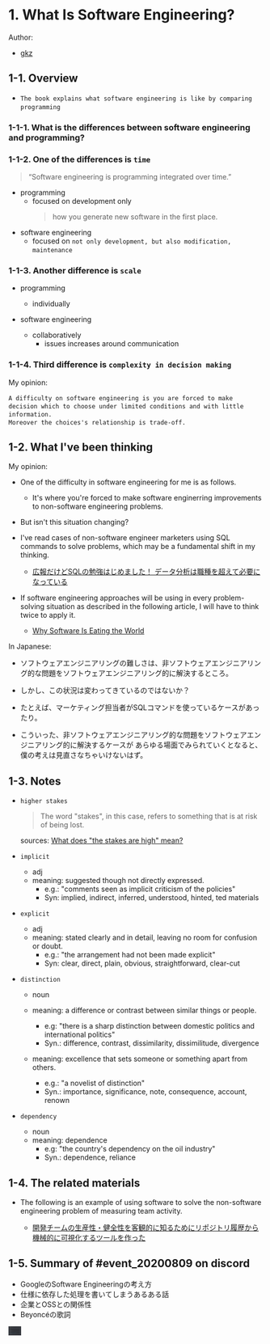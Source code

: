 # 1. What Is Software Engineering?

Author:
  - [gkz](https://twitter.com/gkzvoice)

## 1-1. Overview
- `The book explains what software engineering is like by comparing programming`

### 1-1-1. What is the differences between software engineering and programming?

### 1-1-2. One of the differences is `time`

> “Software engineering is programming integrated over time.”


- programming
  - focused on development only
    > how you generate new software in the first place.
- software engineering
  - focused on `not only development, but also modification, maintenance`

### 1-1-3. Another difference is `scale`

- programming
  - individually

- software engineering
  - collaboratively
    - issues increases around communication 

### 1-1-4. Third difference is `complexity in decision making`

My opinion:
```
A difficulty on software engineering is you are forced to make decision which to choose under limited conditions and with little information. 
Moreover the choices's relationship is trade-off.
```

## 1-2. What I've been thinking

My opinion:
- One of the difficulty in software engineering for me is as follows.

  - It's where you're forced to make software enginerring improvements to non-software engineering problems.

- But isn't this situation changing?

- I've read cases of non-software engineer marketers using SQL commands to solve problems, which may be a fundamental shift in my thinking. 

  - [広報だけどSQLの勉強はじめました！ データ分析は職種を超えて必要になっている](https://webtan.impress.co.jp/e/2020/03/24/35524)

- If software engineering approaches will be using in every problem-solving situation as described in the following article, I will have to think twice to apply it.

  - [Why Software Is Eating the World](https://a16z.com/2011/08/20/why-software-is-eating-the-world/)



In Japanese:
- ソフトウェアエンジニアリングの難しさは、非ソフトウェアエンジニアリング的な問題をソフトウェアエンジニアリング的に解決するところ。

- しかし、この状況は変わってきているのではないか？

- たとえば、マーケティング担当者がSQLコマンドを使っているケースがあったり。

- こういった、非ソフトウェアエンジニアリング的な問題をソフトウェアエンジニアリング的に解決するケースが
  あらゆる場面でみられていくとなると、僕の考えは見直さなちゃいけないはず。

## 1-3. Notes

- `higher stakes`
  > The word "stakes", in this case, refers to something that is at risk of being lost.

  sources: [What does "the stakes are high" mean?](https://www.reddit.com/r/EnglishLearning/comments/94w009/what_does_the_stakes_are_high_mean/)

- `implicit`
  - adj
  - meaning: suggested though not directly expressed.
    - e.g.: "comments seen as implicit criticism of the policies"
    - Syn: implied, indirect, inferred, understood, hinted, ted materials

- `explicit`
  - adj
  - meaning: stated clearly and in detail, leaving no room for confusion or doubt.
    - e.g.: "the arrangement had not been made explicit"
    - Syn: clear, direct, plain, obvious, straightforward, clear-cut

- `distinction`
  - noun
  - meaning: a difference or contrast between similar things or people.
    - e.g: "there is a sharp distinction between domestic politics and international politics"
    - Syn.: difference, contrast, dissimilarity, dissimilitude, divergence
  
  - meaning: excellence that sets someone or something apart from others.
    - e.g.: "a novelist of distinction"
    - Syn.: importance, significance, note, consequence, account, renown

- `dependency`
  - noun
  - meaning: dependence
    - e.g: "the country's dependency on the oil industry"
    - Syn.: dependence, reliance


## 1-4. The related materials

- The following is an example of using software to solve the non-software engineering problem of measuring team activity.

  -  [開発チームの生産性・健全性を客観的に知るためにリポジトリ履歴から機械的に可視化するツールを作った](https://qiita.com/hirokidaichi/items/ceece347f808cc9d14dd)


## 1-5. Summary of #event_20200809 on discord

- GoogleのSoftware Engineeringの考え方
- 仕様に依存した処理を書いてしまうあるある話
- 企業とOSSとの関係性
- Beyoncéの歌詞

<img src="/logs/template/discord/20200809/discord-20200809.png" alt="discord-20200809" style="max-width:5%;">
